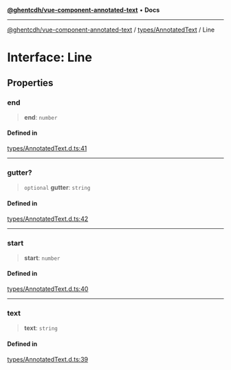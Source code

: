 [**@ghentcdh/vue-component-annotated-text**](../../../README.md) • **Docs**

***

[@ghentcdh/vue-component-annotated-text](../../../modules.md) / [types/AnnotatedText](../README.md) / Line

# Interface: Line

## Properties

### end

> **end**: `number`

#### Defined in

[types/AnnotatedText.d.ts:41](https://github.com/GhentCDH/vue_component_annotated_text/blob/6add7bb10a77b5452736ad4c56c99391d8dec5bd/src/types/AnnotatedText.d.ts#L41)

***

### gutter?

> `optional` **gutter**: `string`

#### Defined in

[types/AnnotatedText.d.ts:42](https://github.com/GhentCDH/vue_component_annotated_text/blob/6add7bb10a77b5452736ad4c56c99391d8dec5bd/src/types/AnnotatedText.d.ts#L42)

***

### start

> **start**: `number`

#### Defined in

[types/AnnotatedText.d.ts:40](https://github.com/GhentCDH/vue_component_annotated_text/blob/6add7bb10a77b5452736ad4c56c99391d8dec5bd/src/types/AnnotatedText.d.ts#L40)

***

### text

> **text**: `string`

#### Defined in

[types/AnnotatedText.d.ts:39](https://github.com/GhentCDH/vue_component_annotated_text/blob/6add7bb10a77b5452736ad4c56c99391d8dec5bd/src/types/AnnotatedText.d.ts#L39)
